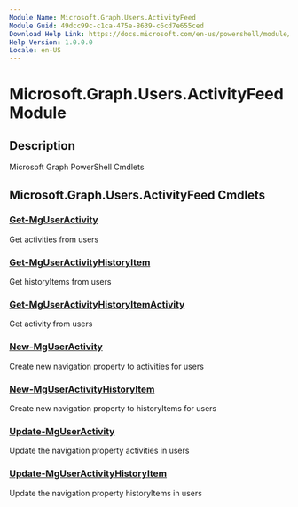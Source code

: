 ```yaml
---
Module Name: Microsoft.Graph.Users.ActivityFeed
Module Guid: 49dcc99c-c1ca-475e-8639-c6cd7e655ced
Download Help Link: https://docs.microsoft.com/en-us/powershell/module/microsoft.graph.users.activityfeed
Help Version: 1.0.0.0
Locale: en-US
---
```


# Microsoft.Graph.Users.ActivityFeed Module
## Description
Microsoft Graph PowerShell Cmdlets

## Microsoft.Graph.Users.ActivityFeed Cmdlets
### [Get-MgUserActivity](Get-MgUserActivity.md)
Get activities from users

### [Get-MgUserActivityHistoryItem](Get-MgUserActivityHistoryItem.md)
Get historyItems from users

### [Get-MgUserActivityHistoryItemActivity](Get-MgUserActivityHistoryItemActivity.md)
Get activity from users

### [New-MgUserActivity](New-MgUserActivity.md)
Create new navigation property to activities for users

### [New-MgUserActivityHistoryItem](New-MgUserActivityHistoryItem.md)
Create new navigation property to historyItems for users

### [Update-MgUserActivity](Update-MgUserActivity.md)
Update the navigation property activities in users

### [Update-MgUserActivityHistoryItem](Update-MgUserActivityHistoryItem.md)
Update the navigation property historyItems in users

